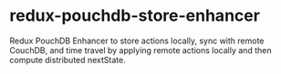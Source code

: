 # redux-pouchdb-store-enhancer
Redux PouchDB Enhancer to store actions locally, sync with remote CouchDB, and time travel by applying remote actions locally and then compute distributed nextState.
